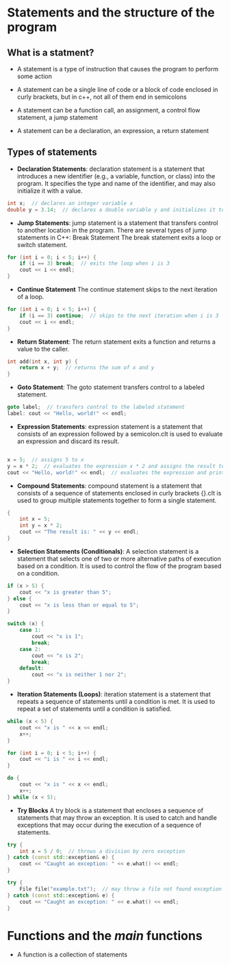 # Statements and the structure of the program

## What is a statment?

- A statement is a type of instruction that causes the program to perform some action 

- A statement can be a single line of code or a block of code enclosed in curly brackets, but in c++, not all of them end in semicolons

- A statement can be a function call, an assignment, a control flow statement, a jump statement
  
- A statement can be a declaration, an expression, a return statement


## Types of statements
- **Declaration Statements**:  declaration statement is a statement that introduces a new identifier (e.g., a variable, function, or class) into the program.
It specifies the type and name of the identifier, and may also initialize it with a value.

```cpp
int x;  // declares an integer variable x
double y = 3.14;  // declares a double variable y and initializes it to 3.14
```

- **Jump Statements**: jump statement is a statement that transfers control to another location in the program.
There are several types of jump statements in C++:
Break Statement
The break statement exits a loop or switch statement.

```cpp
for (int i = 0; i < 5; i++) {
    if (i == 3) break;  // exits the loop when i is 3
    cout << i << endl;
}
```

- **Continue Statement**
The continue statement skips to the next iteration of a loop.

```cpp
for (int i = 0; i < 5; i++) {
    if (i == 3) continue;  // skips to the next iteration when i is 3
    cout << i << endl;
}
```

- **Return Statement**:
The return statement exits a function and returns a value to the caller.

```cpp
int add(int x, int y) {
    return x + y;  // returns the sum of x and y
}
```

- **Goto Statement**:
The goto statement transfers control to a labeled statement.

```cpp
goto label;  // transfers control to the labeled statement
label: cout << "Hello, world!" << endl;
```

- **Expression Statements**: expression statement is a statement that consists of an expression followed by a semicolon.cIt is used to evaluate an expression and discard its result.

```cpp

x = 5;  // assigns 5 to x
y = x * 2;  // evaluates the expression x * 2 and assigns the result to y
cout << "Hello, world!" << endl;  // evaluates the expression and prints to the console
```

- **Compound Statements**: compound statement is a statement that consists of a sequence of statements enclosed in curly brackets {}.cIt is used to group multiple statements together to form a single statement.

```cpp
{
    int x = 5;
    int y = x * 2;
    cout << "The result is: " << y << endl;
}
```

- **Selection Statements (Conditionals)**:
A selection statement is a statement that selects one of two or more alternative paths of execution based on a condition. It is used to control the flow of the program based on a condition.

```cpp
if (x > 5) {
    cout << "x is greater than 5";
} else {
    cout << "x is less than or equal to 5";
}

switch (x) {
    case 1:
        cout << "x is 1";
        break;
    case 2:
        cout << "x is 2";
        break;
    default:
        cout << "x is neither 1 nor 2";
}
```

- **Iteration Statements (Loops)**: iteration statement is a statement that repeats a sequence of statements until a condition is met. It is used to repeat a set of statements until a condition is satisfied.

```cpp
while (x < 5) {
    cout << "x is " << x << endl;
    x++;
}

for (int i = 0; i < 5; i++) {
    cout << "i is " << i << endl;
}

do {
    cout << "x is " << x << endl;
    x++;
} while (x < 5);
```

- **Try Blocks**
A try block is a statement that encloses a sequence of statements that may throw an exception. It is used to catch and handle exceptions that may occur during the execution of a sequence of statements.

```cpp
try {
    int x = 5 / 0;  // throws a division by zero exception
} catch (const std::exception& e) {
    cout << "Caught an exception: " << e.what() << endl;
}

try {
    File file("example.txt");  // may throw a file not found exception
} catch (const std::exception& e) {
    cout << "Caught an exception: " << e.what() << endl;
}
```

# Functions and the _main_ functions

- A function is a collection of statements 
